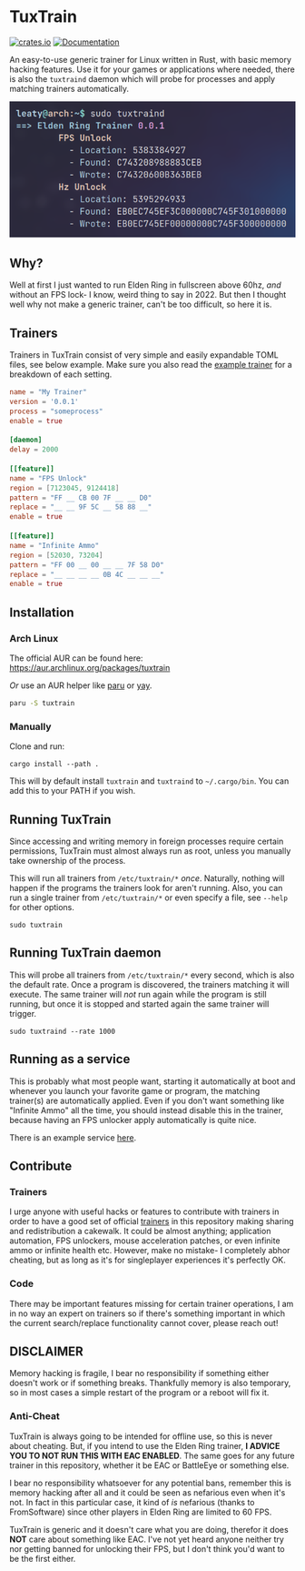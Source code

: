# TuxTrain
[![crates.io](https://img.shields.io/crates/v/tuxtrain.svg)](https://crates.io/crates/tuxtrain)
[![Documentation](https://docs.rs/tuxtrain/badge.svg)](https://docs.rs/tuxtrain)

An easy-to-use generic trainer for Linux written in Rust, with basic memory hacking features. Use it for your games or applications where needed, there is also the `tuxtraind` daemon which will probe for processes and apply matching trainers automatically.

![Screenshot](example.png)

## Why?

Well at first I just wanted to run Elden Ring in fullscreen above 60hz, *and* without an FPS lock- I know, weird thing to say in 2022. But then I thought well why not make a generic trainer, can't be too difficult, so here it is.

## Trainers

Trainers in TuxTrain consist of very simple and easily expandable TOML files, see below example. Make sure you also read the [example trainer](https://github.com/leaty/tuxtrain/blob/master/trainers/example.toml) for a breakdown of each setting.

```toml
name = "My Trainer"
version = '0.0.1'
process = "someprocess"
enable = true

[daemon]
delay = 2000 

[[feature]]
name = "FPS Unlock"
region = [7123045, 9124418]
pattern = "FF __ CB 00 7F __ __ D0"
replace = "__ __ 9F 5C __ 58 88 __"
enable = true 

[[feature]]
name = "Infinite Ammo"
region = [52030, 73204]
pattern = "FF 00 __ 00 __ __ 7F 58 D0"
replace = "__ __ __ __ 0B 4C __ __ __"
enable = true
```

## Installation

### Arch Linux
The official AUR can be found here: https://aur.archlinux.org/packages/tuxtrain

*Or* use an AUR helper like [paru](https://github.com/Morganamilo/paru) or [yay](https://github.com/Jguer/yay).
```bash
paru -S tuxtrain
```

### Manually
Clone and run:
```
cargo install --path .
```

This will by default install `tuxtrain` and `tuxtraind` to `~/.cargo/bin`. You can add this to your PATH if you wish.

## Running TuxTrain
Since accessing and writing memory in foreign processes require certain permissions, TuxTrain must almost always run as root, unless you manually take ownership of the process.

This will run all trainers from `/etc/tuxtrain/*` *once*. Naturally, nothing will happen if the programs the trainers look for aren't running. Also, you can run a single trainer from `/etc/tuxtrain/*` or even specify a file, see `--help` for other options.
```
sudo tuxtrain
```

## Running TuxTrain daemon
This will probe all trainers from `/etc/tuxtrain/*` every second, which is also the default rate. Once a program is discovered, the trainers matching it will execute. The same trainer will *not* run again while the program is still running, but once it is stopped and started again the same trainer will trigger.
```
sudo tuxtraind --rate 1000
```

## Running as a service
This is probably what most people want, starting it automatically at boot and whenever you launch your favorite game or program, the matching trainer(s) are automatically applied. Even if you don't want something like "Infinite Ammo" all the time, you should instead disable this in the trainer, because having an FPS unlocker apply automatically is quite nice. 

There is an example service [here](https://github.com/leaty/tuxtrain/blob/master/tuxtraind.service).

## Contribute

### Trainers
I urge anyone with useful hacks or features to contribute with trainers in order to have a good set of official [trainers](https://github.com/leaty/tuxtrain/tree/master/trainers) in this repository making sharing and redistribution a cakewalk. It could be almost anything; application automation, FPS unlockers, mouse acceleration patches, or even infinite ammo or infinite health etc. However, make no mistake- I completely abhor cheating, but as long as it's for singleplayer experiences it's perfectly OK.

### Code
There may be important features missing for certain trainer operations, I am in no way an expert on trainers so if there's something important in which the current search/replace functionality cannot cover, please reach out!

## DISCLAIMER
Memory hacking is fragile, I bear no responsibility if something either doesn't work or if something breaks. Thankfully memory is also temporary, so in most cases a simple restart of the program or a reboot will fix it.

### Anti-Cheat
TuxTrain is always going to be intended for offline use, so this is never about cheating. But, if you intend to use the Elden Ring trainer, **I ADVICE YOU TO NOT RUN THIS WITH EAC ENABLED**. The same goes for any future trainer in this repository, whether it be EAC or BattleEye or something else.

I bear no responsibility whatsoever for any potential bans, remember this is memory hacking after all and it could be seen as nefarious even when it's not. In fact in this particular case, it kind of *is* nefarious (thanks to FromSoftware) since other players in Elden Ring are limited to 60 FPS.

TuxTrain is generic and it doesn't care what you are doing, therefor it does **NOT** care about something like EAC. I've not yet heard anyone neither try nor getting banned for unlocking their FPS, but I don't think you'd want to be the first either.
